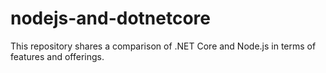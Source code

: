 # nodejs-and-dotnetcore
This repository shares a comparison of .NET Core and Node.js in terms of features and offerings.
